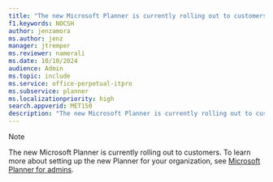```yaml
---
title: "The new Microsoft Planner is currently rolling out to customers"
f1.keywords: NOCSH
author: jenzamora
ms.author: jenz
manager: jtremper
ms.reviewer: namerali
ms.date: 10/10/2024
audience: Admin
ms.topic: include
ms.service: office-perpetual-itpro
ms.subservice: planner
ms.localizationpriority: high
search.appverid: MET150
description: "The new Microsoft Planner is currently rolling out to customers."
---
```


> [!NOTE]
> The new Microsoft Planner is currently rolling out to customers. To learn more about setting up the new Planner for your organization, see [Microsoft Planner for admins](../planner-for-admins.md).

